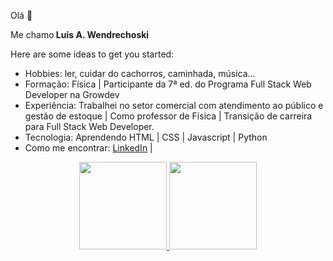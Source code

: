 Olá 👋

<p>Me chamo<strong> Luis A. Wendrechoski</strong></p>


Here are some ideas to get you started:

- Hobbies: ler, cuidar do cachorros, caminhada, música...
- Formação: Física | Participante da 7ª ed. do Programa Full Stack Web Developer na Growdev
- Experiência: Trabalhei no setor comercial com atendimento ao público e gestão de estoque | Como professor de Física | Transição de carreira para Full Stack Web Developer.
- Tecnologia: Aprendendo HTML | CSS | Javascript | Python
- Como me encontrar: <a href="https://www.linkedin.com/in/luis-a-w-b1354022a/">LinkedIn</a> | 
<div align="center">
  <a href="https://github.com/leticialealperez">
  <img height="140em" src="https://github-readme-stats.vercel.app/api?username=luis-wsky&show_icons=true&theme=dracula&include_all_commits=true&count_private=true"/>
  <img height="140em" src="https://github-readme-stats.vercel.app/api/top-langs/?username=luis-wsky&layout=compact&langs_count=7&theme=dracula"/>
</div>
  
  ##
  

